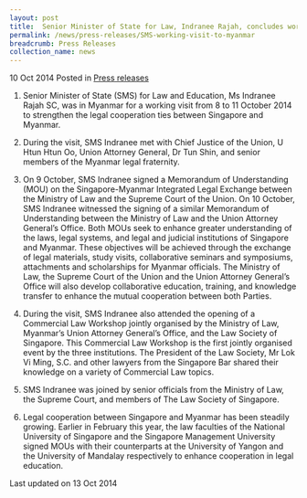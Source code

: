 ```yaml
---
layout: post
title:  Senior Minister of State for Law, Indranee Rajah, concludes working visit to Myanmar
permalink: /news/press-releases/SMS-working-visit-to-myanmar
breadcrumb: Press Releases
collection_name: news
---
```


10 Oct 2014 Posted in [Press releases](/news/press-releases)

1. Senior Minister of State (SMS) for Law and Education, Ms Indranee Rajah SC, was in Myanmar for a working visit from 8 to 11 October 2014 to strengthen the legal cooperation ties between Singapore and Myanmar.


2. During the visit, SMS Indranee met with Chief Justice of the Union, U Htun Htun Oo, Union Attorney General, Dr Tun Shin, and senior members of the Myanmar legal fraternity.


3. On 9 October, SMS Indranee signed a Memorandum of Understanding (MOU) on the Singapore-Myanmar Integrated Legal Exchange between the Ministry of Law and the Supreme Court of the Union. On 10 October, SMS Indranee witnessed the signing of a similar Memorandum of Understanding between the Ministry of Law and the Union Attorney General’s Office. Both MOUs seek to enhance greater understanding of the laws, legal systems, and legal and judicial institutions of Singapore and Myanmar. These objectives will be achieved through the exchange of legal materials, study visits, collaborative seminars and symposiums, attachments and scholarships for Myanmar officials. The Ministry of Law, the Supreme Court of the Union and the Union Attorney General’s Office will also develop collaborative education, training, and knowledge transfer to enhance the mutual cooperation between both Parties. 


4. During the visit, SMS Indranee also attended the opening of a Commercial Law Workshop jointly organised by the Ministry of Law, Myanmar’s Union Attorney General’s Office, and the Law Society of Singapore. This Commercial Law Workshop is the first jointly organised event by the three institutions. The President of the Law Society, Mr Lok Vi Ming, S.C. and other lawyers from the Singapore Bar shared their knowledge on a variety of Commercial Law topics.


5. SMS Indranee was joined by senior officials from the Ministry of Law, the Supreme Court, and members of The Law Society of Singapore. 


6. Legal cooperation between Singapore and Myanmar has been steadily growing. Earlier in February this year, the law faculties of the National University of Singapore and the Singapore Management University signed MOUs with their counterparts at the University of Yangon and the University of Mandalay respectively to enhance cooperation in legal education.

<p class="right-side-updated">Last updated on 13 Oct 2014</p>
